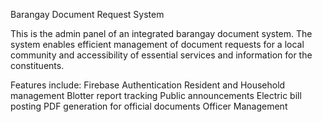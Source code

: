 Barangay Document Request System

This is the admin panel of an integrated barangay document system. The system enables efficient management of document requests for a local community and accessibility of essential services and information for the constituents.

Features include:
Firebase Authentication
Resident and Household management
Blotter report tracking
Public announcements
Electric bill posting
PDF generation for official documents
Officer Management
